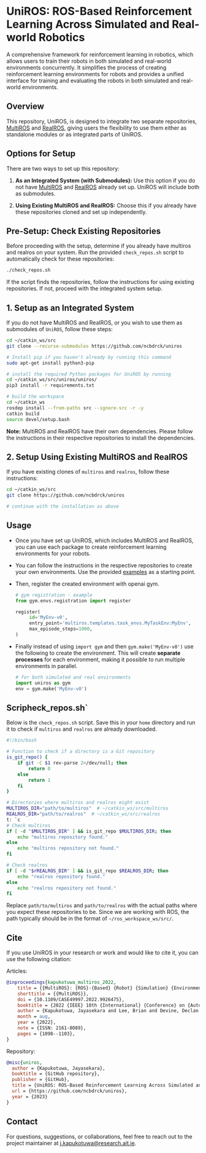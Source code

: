 
# UniROS: ROS-Based Reinforcement Learning Across Simulated and Real-world Robotics

A comprehensive framework for reinforcement learning in robotics,
which allows users to train their robots in both simulated and real-world environments concurrently.
It simplifies the process of creating reinforcement learning environments for robots
and provides a unified interface for training
and evaluating the robots in both simulated and real-world environments.

## Overview
This repository, UniROS, is designed to integrate two separate repositories, [MultiROS](https://github.com/ncbdrck/multiros) and [RealROS](https://github.com/ncbdrck/realros), giving users the flexibility to use them either as standalone modules or as integrated parts of UniROS.

## Options for Setup
There are two ways to set up this repository:

1. **As an Integrated System (with Submodules):** Use this option if you do not have [MultiROS](https://github.com/ncbdrck/multiros) and [RealROS](https://github.com/ncbdrck/realros) already set up. UniROS will include both as submodules.

2. **Using Existing MultiROS and RealROS:** Choose this if you already have these repositories cloned and set up independently. 

## Pre-Setup: Check Existing Repositories
Before proceeding with the setup, determine if you already have multiros and realros on your system. Run the provided `check_repos.sh` script to automatically check for these repositories:

```bash
./check_repos.sh
```

If the script finds the repositories, follow the instructions for using existing repositories. If not, proceed with the integrated system setup.

## 1. Setup as an Integrated System
If you do not have MultiROS and RealROS, or you wish to use them as submodules of `UniROS`, follow these steps:

```bash
cd ~/catkin_ws/src
git clone --recurse-submodules https://github.com/ncbdrck/uniros

# Install pip if you haven't already by running this command
sudo apt-get install python3-pip

# install the required Python packages for UniROS by running
cd ~/catkin_ws/src/uniros/uniros/
pip3 install -r requirements.txt

# build the workspace
cd ~/catkin_ws
rosdep install --from-paths src --ignore-src -r -y
catkin build
source devel/setup.bash
```

**Note:** MultiROS and RealROS have their own dependencies. Please follow the instructions in their respective repositories to install the dependencies.

## 2. Setup Using Existing MultiROS and RealROS
If you have existing clones of `multiros` and `realros`, follow these instructions:

```bash
cd ~/catkin_ws/src
git clone https://github.com/ncbdrck/uniros

# continue with the installation as above
```

## Usage

- Once you have set up UniROS, which includes MultiROS and RealROS, you can use each package to create reinforcement learning environments for your robots. 
- You can follow the instructions in the respective repositories to create your own environments. Use the provided [examples](https://github.com/ncbdrck/reactorx200_ros_reacher) as a starting point.
- Then, register the created environment with openai gym.  

    ```python
    # gym registration - example
    from gym.envs.registration import register
    
    register(
         id='MyEnv-v0',
         entry_point='multiros.templates.task_envs.MyTaskEnv:MyEnv',
         max_episode_steps=1000,
    )
    ```
- Finally instead of using `import gym` and then `gym.make('MyEnv-v0')` use the following to create the environment. This will create **separate processes** for each environment, making it possible to run multiple environments in parallel.
    ```python
    # for both simulated and real environments
    import uniros as gym
    env = gym.make('MyEnv-v0')
    ```

## Scripheck_repos.sh`
Below is the `check_repos.sh` script. Save this in your `home` directory and run it to check if `multiros` and `realros` are already downloaded.

```bash
#!/bin/bash

# Function to check if a directory is a Git repository
is_git_repo() {
    if git -C $1 rev-parse 2>/dev/null; then
        return 0
    else
        return 1
    fi
}

# Directories where multiros and realros might exist
MULTIROS_DIR="path/to/multiros"  # ~/catkin_ws/src/multiros
REALROS_DIR="path/to/realros"  # ~/catkin_ws/src/realros
t: `c
# Check multiros
if [ -d "$MULTIROS_DIR" ] && is_git_repo $MULTIROS_DIR; then
    echo "multiros repository found."
else
    echo "multiros repository not found."
fi

# Check realros
if [ -d "$rREALROS_DIR" ] && is_git_repo $REALROS_DIR; then
    echo "realros repository found."
else
    echo "realros repository not found."
fi
```

Replace `path/to/multiros` and `path/to/realros` with the actual paths where you expect these repositories to be.
Since we are working with ROS, the path typically should be in the format of `~/ros_workspace_ws/src/`.

## Cite

If you use UniROS in your research or work and would like to cite it, you can use the following citation:

Articles:
```bibtex
@inproceedings{kapukotuwa_multiros_2022,
	title = {{MultiROS}: {ROS}-{Based} {Robot} {Simulation} {Environment} for {Concurrent} {Deep} {Reinforcement} {Learning}},
	shorttitle = {{MultiROS}},
	doi = {10.1109/CASE49997.2022.9926475},
	booktitle = {2022 {IEEE} 18th {International} {Conference} on {Automation} {Science} and {Engineering} ({CASE})},
	author = {Kapukotuwa, Jayasekara and Lee, Brian and Devine, Declan and Qiao, Yuansong},
	month = aug,
	year = {2022},
	note = {ISSN: 2161-8089},
	pages = {1098--1103},
}
```
Repository:
```bibtex
@misc{uniros,
  author = {Kapukotuwa, Jayasekara},
  booktitle = {GitHub repository},
  publisher = {GitHub},
  title = {UniROS: ROS-Based Reinforcement Learning Across Simulated and Real-world Robotics},
  url = {https://github.com/ncbdrck/uniros},
  year = {2023}
}
```

## Contact

For questions, suggestions, or collaborations, feel free to reach out to the project maintainer at [j.kapukotuwa@research.ait.ie](mailto:j.kapukotuwa@research.ait.ie).
